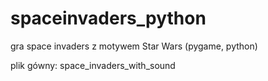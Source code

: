 spaceinvaders_python
====================

gra space invaders z motywem Star Wars (pygame, python)

plik gówny: space_invaders_with_sound
